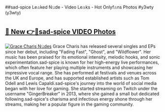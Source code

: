 ##sad-spice Le𝚊ked N𝚞de - Video Le𝚊ks - Hot Onlyf𝚊ns Photos #y3wty (y3wty)

# <h2><a href="https://mediaupload.pro?title=sad-spice&ref=9FEB">🔗 New 👉🔴sad-spice VIDEO Photos</a></h2>

[![Grace Charis N𝚞des](https://i.imgur.com/rIISA9y.gif)](https://mediaupload.pro?title=sad-spice&ref=9FEB)
Grace Charis has released several singles and EPs since her debut, including "Fading Fast", "Ghost", and "Wildflower". Her music has been praised for its emotional intensity, melodic hooks, and sonic experimentation.sad-spice is known for her high-energy live performances, which often feature her playing multiple instruments and showcasing her impressive vocal range. She has performed at festivals and venues across the UK and Europe, and has supported established artists such as Tom Odell and Lewis Capaldi.sad-spice's journey into the world of social media began with her love for gaming. She started streaming on Twitch under the username "GingerBreaker" in 2013, where she gained a small but dedicated following.sad-spice's charisma and infectious energy shone through her streams, making her a popular figure in the gaming community.